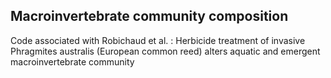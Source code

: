 ## Macroinvertebrate community composition

Code associated with Robichaud et al. : Herbicide treatment of invasive Phragmites australis (European common reed) alters aquatic and emergent macroinvertebrate community

